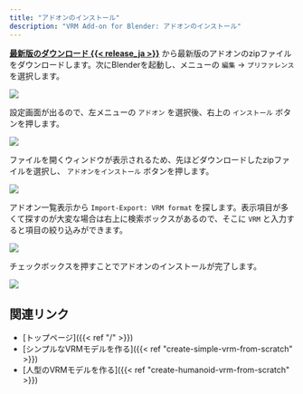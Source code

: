 ```yaml
---
title: "アドオンのインストール"
description: "VRM Add-on for Blender: アドオンのインストール"
---
```


**[最新版のダウンロード {{< release_ja >}}](https://github.com/saturday06/VRM_Addon_for_Blender/archive/release.zip)** から最新版のアドオンのzipファイルをダウンロードします。次にBlenderを起動し、メニューの `編集` → `プリファレンス` を選択します。

<img src="../images/installation1.png">

設定画面が出るので、左メニューの `アドオン` を選択後、右上の `インストール` ボタンを押します。

<img src="../images/installation2.png">

ファイルを開くウィンドウが表示されるため、先ほどダウンロードしたzipファイルを選択し、 `アドオンをインストール` ボタンを押します。

<img src="../images/installation3.png">

アドオン一覧表示から `Import-Export: VRM format` を探します。表示項目が多くて探すのが大変な場合は右上に検索ボックスがあるので、そこに `VRM` と入力すると項目の絞り込みができます。

<img src="../images/installation4.png">

チェックボックスを押すことでアドオンのインストールが完了します。

<img src="../images/installation5.png">

## 関連リンク

- [トップページ]({{< ref "/" >}})
- [シンプルなVRMモデルを作る]({{< ref "create-simple-vrm-from-scratch" >}})
- [人型のVRMモデルを作る]({{< ref "create-humanoid-vrm-from-scratch" >}})
